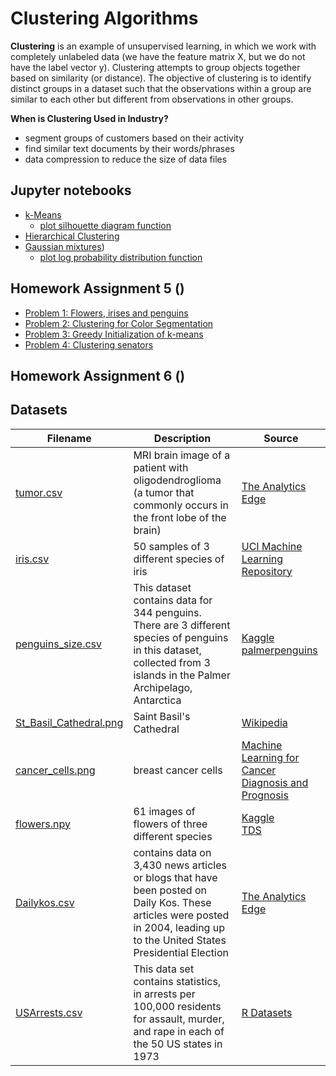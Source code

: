 # Clustering Algorithms

**Clustering** is an example of unsupervised learning, in which we work with completely unlabeled data (we have the feature matrix X, but we do not have the label vector y). Clustering attempts to group objects together based on similarity (or distance). The objective of clustering is to identify distinct groups in a dataset such that the observations within a group are similar to each other but different from observations in other groups.

**When is Clustering Used in Industry?**
- segment groups of customers based on their activity
- find similar text documents by their words/phrases
- data compression to reduce the size of data files

## Jupyter notebooks
- [k-Means](https://nbviewer.jupyter.org/github/um-perez-alvaro/Data-Science-Theory/blob/master/Jupyter%20Notebooks/Clustering%20algorithms/notebooks/k-means.ipynb)
  - [plot silhouette diagram function](https://github.com/um-perez-alvaro/Data-Science-Theory/blob/master/Jupyter%20Notebooks/Clustering%20algorithms/notebooks/plot%20silhouette%20diagram%20function.ipynb)
- [Hierarchical Clustering](https://nbviewer.org/github/um-perez-alvaro/Data-Science-Theory/blob/master/Jupyter%20Notebooks/Clustering%20algorithms/notebooks/Agglomerative%20Hierarchical%20Clustering.ipynb)
- [Gaussian mixtures](https://nbviewer.org/github/um-perez-alvaro/Data-Science-Theory/blob/master/Jupyter%20Notebooks/Clustering%20algorithms/notebooks/Gaussian%20mixtures.ipynb))
  - [plot log probability distribution function](https://github.com/um-perez-alvaro/Data-Science-Theory/blob/master/Jupyter%20Notebooks/Clustering%20algorithms/notebooks/plot%20log%20probability%20distribution.ipynb)

## Homework Assignment 5 ()
- [Problem 1: Flowers, irises and penguins](https://nbviewer.org/github/um-perez-alvaro/Data-Science-Theory/blob/master/Jupyter%20Notebooks/Clustering%20algorithms/homework/Problem%201.ipynb)
- [Problem 2: Clustering for Color Segmentation](https://nbviewer.org/github/um-perez-alvaro/Data-Science-Theory/blob/master/Jupyter%20Notebooks/Clustering%20algorithms/homework/Problem%202.ipynb)
- [Problem 3: Greedy Initialization of k-means](https://nbviewer.org/github/um-perez-alvaro/Data-Science-Theory/blob/master/Jupyter%20Notebooks/Clustering%20algorithms/homework/Problem%203.ipynb)
- [Problem 4: Clustering senators](https://nbviewer.org/github/um-perez-alvaro/Data-Science-Theory/blob/master/Jupyter%20Notebooks/Clustering%20algorithms/homework/Problem%204.ipynb)


## Homework Assignment 6 ()



## Datasets
Filename | Description |  Source
--- | --- |  --- 
[tumor.csv](https://raw.githubusercontent.com/um-perez-alvaro/Data-Science-Theory/master/Data/tumor.csv) |  MRI brain image of a patient with oligodendroglioma (a tumor that commonly occurs in the front lobe of the brain) | [The Analytics Edge](https://ocw.mit.edu/courses/sloan-school-of-management/15-071-the-analytics-edge-spring-2017/index.htm)
[iris.csv](https://raw.githubusercontent.com/um-perez-alvaro/Data-Science-Practice-bis/master/Data/iris.csv) | 50 samples of 3 different species of iris | [UCI Machine Learning Repository](https://archive.ics.uci.edu/ml/datasets/iris)
[penguins_size.csv](https://raw.githubusercontent.com/um-perez-alvaro/Data-Science-Theory/master/Data/penguins_size.csv) | This dataset contains data for 344 penguins. There are 3 different species of penguins in this dataset, collected from 3 islands in the Palmer Archipelago, Antarctica | [Kaggle](https://www.kaggle.com/parulpandey/palmer-archipelago-antarctica-penguin-data) </br> [palmerpenguins](https://allisonhorst.github.io/palmerpenguins/)
[St_Basil_Cathedral.png](https://raw.githubusercontent.com/um-perez-alvaro/Data-Science-Theory/master/Data/St_Basil_Cathedral.png) | Saint Basil's Cathedral | [Wikipedia](https://commons.wikimedia.org/wiki/File:1_Saint_Basils_Cathedral.jpg)
[cancer_cells.png](https://raw.githubusercontent.com/um-perez-alvaro/Data-Science-Theory/master/Data/cancer_cells.png) | breast cancer cells | [Machine Learning for Cancer Diagnosis and Prognosis](http://pages.cs.wisc.edu/~olvi/uwmp/cancer.html)
[flowers.npy](https://github.com/um-perez-alvaro/Data-Science-Theory/blob/master/Data/flowers.npy?raw=true) | 61 images of flowers of three different species | [Kaggle](https://www.kaggle.com/olgabelitskaya/flower-color-images/code) </br> [TDS](https://towardsdatascience.com/how-to-cluster-images-based-on-visual-similarity-cd6e7209fe34)
[Dailykos.csv](https://raw.githubusercontent.com/um-perez-alvaro/Data-Science-Theory/master/Data/dailykos.csv) | contains data on 3,430 news articles or blogs that have been posted on Daily Kos. These articles were posted in 2004, leading up to the United States Presidential Election | [The Analytics Edge](https://ocw.mit.edu/courses/sloan-school-of-management/15-071-the-analytics-edge-spring-2017/index.htm)
[USArrests.csv](https://raw.githubusercontent.com/um-perez-alvaro/Data-Science-Theory/master/Data/USArrests.csv) | This data set contains statistics, in arrests per 100,000 residents for assault, murder, and rape in each of the 50 US states in 1973 | [R Datasets](https://www.rdocumentation.org/packages/datasets/versions/3.6.2/topics/USArrests)



